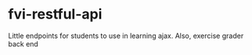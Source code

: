# fvi-restful-api
Little endpoints for students to use in learning ajax. Also, exercise grader back end
